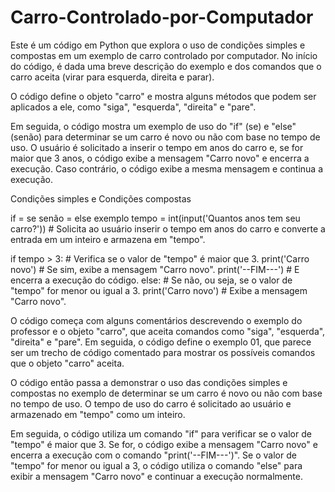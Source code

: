 # Carro-Controlado-por-Computador
Este é um código em Python que explora o uso de condições simples e compostas em um exemplo de carro controlado por computador. No início do código, é dada uma breve descrição do exemplo e dos comandos que o carro aceita (virar para esquerda, direita e parar).

O código define o objeto "carro" e mostra alguns métodos que podem ser aplicados a ele, como "siga", "esquerda", "direita" e "pare".

Em seguida, o código mostra um exemplo de uso do "if" (se) e "else" (senão) para determinar se um carro é novo ou não com base no tempo de uso. O usuário é solicitado a inserir o tempo em anos do carro e, se for maior que 3 anos, o código exibe a mensagem "Carro novo" e encerra a execução. Caso contrário, o código exibe a mesma mensagem e continua a execução.

Condições simples e Condições compostas

 if = se
 senão = else
 exemplo
tempo = int(input('Quantos anos tem seu carro?')) # Solicita ao usuário inserir o tempo em anos do carro e converte a entrada em um inteiro e armazena em "tempo".

if tempo > 3: # Verifica se o valor de "tempo" é maior que 3.
print('Carro novo') # Se sim, exibe a mensagem "Carro novo".
print('--FIM---') # E encerra a execução do código.
else: # Se não, ou seja, se o valor de "tempo" for menor ou igual a 3.
print('Carro novo') # Exibe a mensagem "Carro novo".

O código começa com alguns comentários descrevendo o exemplo do professor e o objeto "carro", que aceita comandos como "siga", "esquerda", "direita" e "pare". Em seguida, o código define o exemplo 01, que parece ser um trecho de código comentado para mostrar os possíveis comandos que o objeto "carro" aceita.

O código então passa a demonstrar o uso das condições simples e compostas no exemplo de determinar se um carro é novo ou não com base no tempo de uso. O tempo de uso do carro é solicitado ao usuário e armazenado em "tempo" como um inteiro.

Em seguida, o código utiliza um comando "if" para verificar se o valor de "tempo" é maior que 3. Se for, o código exibe a mensagem "Carro novo" e encerra a execução com o comando "print('--FIM---')". Se o valor de "tempo" for menor ou igual a 3, o código utiliza o comando "else" para exibir a mensagem "Carro novo" e continuar a execução normalmente.
